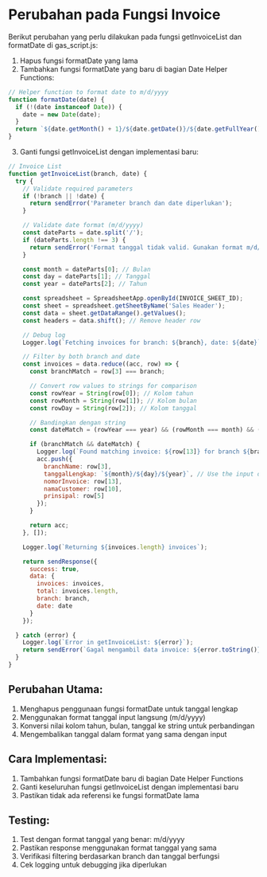 # Perubahan pada Fungsi Invoice

Berikut perubahan yang perlu dilakukan pada fungsi getInvoiceList dan formatDate di gas_script.js:

1. Hapus fungsi formatDate yang lama
2. Tambahkan fungsi formatDate yang baru di bagian Date Helper Functions:
```javascript
// Helper function to format date to m/d/yyyy
function formatDate(date) {
  if (!(date instanceof Date)) {
    date = new Date(date);
  }
  return `${date.getMonth() + 1}/${date.getDate()}/${date.getFullYear()}`;
}
```

3. Ganti fungsi getInvoiceList dengan implementasi baru:
```javascript
// Invoice List
function getInvoiceList(branch, date) {
  try {
    // Validate required parameters
    if (!branch || !date) {
      return sendError('Parameter branch dan date diperlukan');
    }

    // Validate date format (m/d/yyyy)
    const dateParts = date.split('/');
    if (dateParts.length !== 3) {
      return sendError('Format tanggal tidak valid. Gunakan format m/d/yyyy');
    }

    const month = dateParts[0]; // Bulan
    const day = dateParts[1]; // Tanggal
    const year = dateParts[2]; // Tahun

    const spreadsheet = SpreadsheetApp.openById(INVOICE_SHEET_ID);
    const sheet = spreadsheet.getSheetByName('Sales Header');
    const data = sheet.getDataRange().getValues();
    const headers = data.shift(); // Remove header row

    // Debug log
    Logger.log(`Fetching invoices for branch: ${branch}, date: ${date}`);

    // Filter by both branch and date
    const invoices = data.reduce((acc, row) => {
      const branchMatch = row[3] === branch;

      // Convert row values to strings for comparison
      const rowYear = String(row[0]); // Kolom tahun
      const rowMonth = String(row[1]); // Kolom bulan
      const rowDay = String(row[2]); // Kolom tanggal

      // Bandingkan dengan string
      const dateMatch = (rowYear === year) && (rowMonth === month) && (rowDay === day);

      if (branchMatch && dateMatch) {
        Logger.log(`Found matching invoice: ${row[13]} for branch ${branch} on ${date}`);
        acc.push({
          branchName: row[3],
          tanggalLengkap: `${month}/${day}/${year}`, // Use the input date format
          nomorInvoice: row[13],
          namaCustomer: row[10],
          prinsipal: row[5]
        });
      }

      return acc;
    }, []);

    Logger.log(`Returning ${invoices.length} invoices`);

    return sendResponse({
      success: true,
      data: {
        invoices: invoices,
        total: invoices.length,
        branch: branch,
        date: date
      }
    });

  } catch (error) {
    Logger.log(`Error in getInvoiceList: ${error}`);
    return sendError(`Gagal mengambil data invoice: ${error.toString()}`);
  }
}
```

## Perubahan Utama:
1. Menghapus penggunaan fungsi formatDate untuk tanggal lengkap
2. Menggunakan format tanggal input langsung (m/d/yyyy)
3. Konversi nilai kolom tahun, bulan, tanggal ke string untuk perbandingan
4. Mengembalikan tanggal dalam format yang sama dengan input

## Cara Implementasi:
1. Tambahkan fungsi formatDate baru di bagian Date Helper Functions
2. Ganti keseluruhan fungsi getInvoiceList dengan implementasi baru
3. Pastikan tidak ada referensi ke fungsi formatDate lama

## Testing:
1. Test dengan format tanggal yang benar: m/d/yyyy
2. Pastikan response menggunakan format tanggal yang sama
3. Verifikasi filtering berdasarkan branch dan tanggal berfungsi
4. Cek logging untuk debugging jika diperlukan
